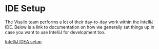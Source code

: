 # IDE Setup

The Visallo team performs a lot of their day-to-day work within the IntelliJ IDE. Below is a link to documentation on how we generally set things up in case you want to use IntelliJ for development too.

[IntelliJ IDEA setup](intellij.md)
